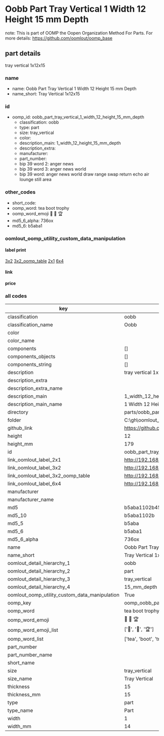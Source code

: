 # Oobb Part Tray Vertical 1 Width 12 Height 15 mm Depth  

note: This is part of OOMP the Oopen Organization Method For Parts. For more details: https://github.com/oomlout/oomp_base

##  part details
  



tray vertical 1x12x15



### name
* name: Oobb Part Tray Vertical 1 Width 12 Height 15 mm Depth
* name_short: Tray Vertical 1x12x15 
### id
* oomp_id: oobb_part_tray_vertical_1_width_12_height_15_mm_depth
  * classification: oobb
  * type: part
  * size: tray_vertical
  * color: 
  * description_main: 1_width_12_height_15_mm_depth
  * description_extra: 
  * manufacturer: 
  * part_number: 
  * bip 39 word 2: anger news
  * bip 39 word 3: anger news world
  * bip 39 word: anger news world draw range swap return echo air lounge still area

### other_codes
* short_code: 
* oomp_word: tea boot trophy
* oomp_word_emoji :tea: :boot: :trophy:
* md5_6_alpha: 736ox
* md5_6: b5aba1






### oomlout_oomp_utility_custom_data_manipulation
#### label print
[3x2](http://192.168.1.245:1112/?label=oomp%20736ox)
[3x2_oomp_table](http://192.168.1.108:1112/?label=oomp%20736ox)
[2x1](http://192.168.1.242:1112/?label=oomp%20736ox)
[6x4](http://192.168.1.55:1112/?label=oomp%20736ox)    

#### link

                              

#### price







### all codes 
| key | value |  
| --- | --- |  
| classification | oobb |  
| classification_name | Oobb |  
| color |  |  
| color_name |  |  
| components | [] |  
| components_objects | [] |  
| components_string | [] |  
| description | tray vertical 1x12x15 |  
| description_extra |  |  
| description_extra_name |  |  
| description_main | 1_width_12_height_15_mm_depth |  
| description_main_name | 1 Width 12 Height 15 mm Depth |  
| directory | parts/oobb_part_tray_vertical_1_width_12_height_15_mm_depth |  
| folder | C:\gh\oomlout_oobb_version_4_generated_parts\parts\oobb_part_tray_vertical_1_width_12_height_15_mm_depth |  
| github_link | https://github.com/oomlout/oomlout_oomp_part_src/tree/main/parts/oobb_part_tray_vertical_1_width_12_height_15_mm_depth |  
| height | 12 |  
| height_mm | 179 |  
| id | oobb_part_tray_vertical_1_width_12_height_15_mm_depth |  
| link_oomlout_label_2x1 | http://192.168.1.242:1112/?label=oomp%20736ox |  
| link_oomlout_label_3x2 | http://192.168.1.245:1112/?label=oomp%20736ox |  
| link_oomlout_label_3x2_oomp_table | http://192.168.1.108:1112/?label=oomp%20736ox |  
| link_oomlout_label_6x4 | http://192.168.1.55:1112/?label=oomp%20736ox |  
| manufacturer |  |  
| manufacturer_name |  |  
| md5 | b5aba1102b45f7076d58e427fb654845 |  
| md5_10 | b5aba1102b |  
| md5_5 | b5aba |  
| md5_6 | b5aba1 |  
| md5_6_alpha | 736ox |  
| name | Oobb Part Tray Vertical 1 Width 12 Height 15 mm Depth |  
| name_short | Tray Vertical 1x12x15  |  
| oomlout_detail_hierarchy_1 | oobb |  
| oomlout_detail_hierarchy_2 | part |  
| oomlout_detail_hierarchy_3 | tray_vertical |  
| oomlout_detail_hierarchy_4 | 15_mm_depth |  
| oomlout_oomp_utility_custom_data_manipulation | True |  
| oomp_key | oomp_oobb_part_tray_vertical_1_width_12_height_15_mm_depth |  
| oomp_word | tea boot trophy |  
| oomp_word_emoji | :tea: :boot: :trophy: |  
| oomp_word_emoji_list | [':tea:', ':boot:', ':trophy:'] |  
| oomp_word_list | ['tea', 'boot', 'trophy'] |  
| part_number |  |  
| part_number_name |  |  
| short_name |  |  
| size | tray_vertical |  
| size_name | Tray Vertical |  
| thickness | 15 |  
| thickness_mm | 15 |  
| type | part |  
| type_name | Part |  
| width | 1 |  
| width_mm | 14 |  
